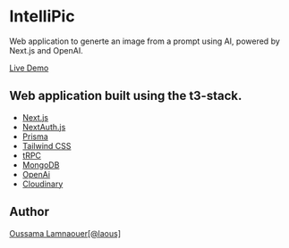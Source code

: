 # IntelliPic

Web application to generte an image from a prompt using AI, powered by Next.js and OpenAI.

[Live Demo](https://ai-prompt-to-images.vercel.app/)

## Web application built using the t3-stack.

- [Next.js](https://nextjs.org)
- [NextAuth.js](https://next-auth.js.org)
- [Prisma](https://prisma.io)
- [Tailwind CSS](https://tailwindcss.com)
- [tRPC](https://trpc.io)
- [MongoDB](https://www.mongodb.com/)
- [OpenAi](https://openai.com/)
- [Cloudinary](https://cloudinary.com/)

## Author

[Oussama Lamnaouer[@laous]](https://linkedin.com/in/oussamalm)
